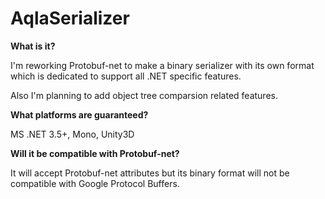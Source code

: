 AqlaSerializer
==============

<b>What is it?</b>

I'm reworking Protobuf-net to make a binary serializer with its own format which is dedicated to support all .NET specific features.

Also I'm planning to add object tree comparsion related features.

<b>What platforms are guaranteed? </b>

MS .NET 3.5+, Mono, Unity3D

<b>Will it be compatible with Protobuf-net? </b>

It will accept Protobuf-net attributes but its binary format will not be compatible with Google Protocol Buffers.
